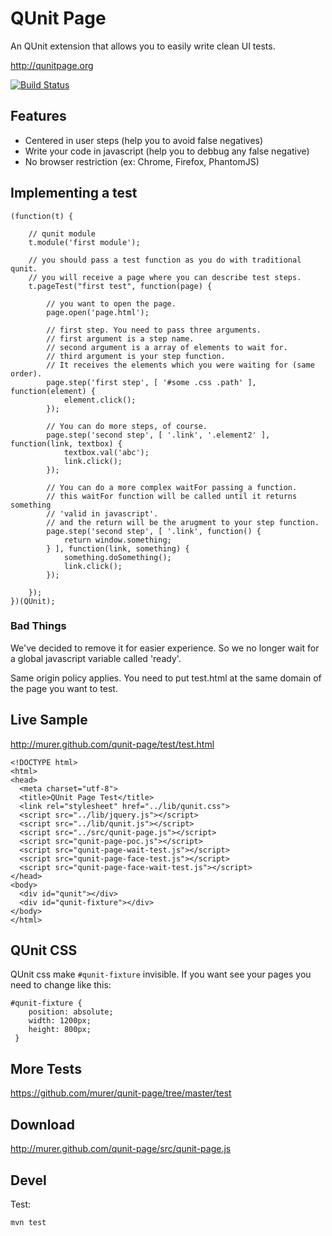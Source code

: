 # QUnit Page

An QUnit extension that allows you to easily write clean UI tests.

http://qunitpage.org

[![Build Status](https://api.shippable.com/projects/540e7e673479c5ea8f9edad9/badge?branchName=master)](https://app.shippable.com/projects/540e7e673479c5ea8f9edad9/builds/latest)

## Features

- Centered in user steps (help you to avoid false negatives)
- Write your code in javascript (help you to debbug any false negative)
- No browser restriction (ex: Chrome, Firefox, PhantomJS)

## Implementing a test

	(function(t) {
	
		// qunit module
		t.module('first module');
	
		// you should pass a test function as you do with traditional qunit.
		// you will receive a page where you can describe test steps.
		t.pageTest("first test", function(page) {
	
			// you want to open the page.
			page.open('page.html');
	
			// first step. You need to pass three arguments.
			// first argument is a step name.
			// second argument is a array of elements to wait for.
			// third argument is your step function.
			// It receives the elements which you were waiting for (same order).
			page.step('first step', [ '#some .css .path' ], function(element) {
				element.click();
			});
	
			// You can do more steps, of course.
			page.step('second step', [ '.link', '.element2' ], function(link, textbox) {
				textbox.val('abc');
				link.click();
			});
	
			// You can do a more complex waitFor passing a function.
			// this waitFor function will be called until it returns something
			// 'valid in javascript'.
			// and the return will be the arugment to your step function.
			page.step('second step', [ '.link', function() {
				return window.something;
			} ], function(link, something) {
				something.doSomething();
				link.click();
			});
	
		});
	})(QUnit);


    
### Bad Things

We've decided to remove it for easier experience.
So we no longer wait for a global javascript variable called 'ready'.

Same origin policy applies. You need to put test.html at the same domain of the page you want to test.
    
## Live Sample

http://murer.github.com/qunit-page/test/test.html

    <!DOCTYPE html>
    <html>
    <head>
      <meta charset="utf-8">
      <title>QUnit Page Test</title>
      <link rel="stylesheet" href="../lib/qunit.css">
      <script src="../lib/jquery.js"></script>
      <script src="../lib/qunit.js"></script>
      <script src="../src/qunit-page.js"></script>
      <script src="qunit-page-poc.js"></script>
      <script src="qunit-page-wait-test.js"></script>
      <script src="qunit-page-face-test.js"></script>   
      <script src="qunit-page-face-wait-test.js"></script>
    </head>
    <body>
      <div id="qunit"></div>
      <div id="qunit-fixture"></div>
    </body>
    </html>

## QUnit CSS

QUnit css make `#qunit-fixture` invisible. If you want see your pages you need to change like this:

    #qunit-fixture {
    	position: absolute;
    	width: 1200px;
    	height: 800px;
     }


## More Tests

https://github.com/murer/qunit-page/tree/master/test

## Download

http://murer.github.com/qunit-page/src/qunit-page.js

## Devel

Test:

    mvn test
